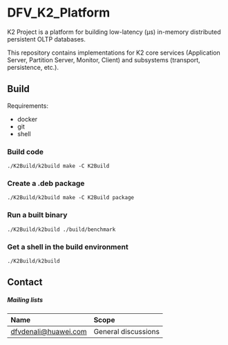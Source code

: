 <!--
    (C)opyright Futurewei Technologies Inc, 2019
-->

# DFV_K2_Platform
K2 Project is a platform for building low-latency (μs) in-memory distributed persistent OLTP databases.

This repository contains implementations for K2 core services (Application Server, Partition Server, Monitor, Client) and subsystems (transport, persistence, etc.).

## Build

Requirements:
 * docker
 * git
 * shell

### Build code

```
./K2Build/k2build make -C K2Build
```
### Create a .deb package

```
./K2Build/k2build make -C K2Build package

```
### Run a built binary

```
./K2Build/k2build ./build/benchmark
```
### Get a shell in the build environment

```
./K2Build/k2build
```

## Contact

##### Mailing lists

| Name                                                                          | Scope                           |
|:------------------------------------------------------------------------------|:--------------------------------|
| [dfvdenali@huawei.com](mailto:dfvdenali@huawei.com)                           | General discussions             |
